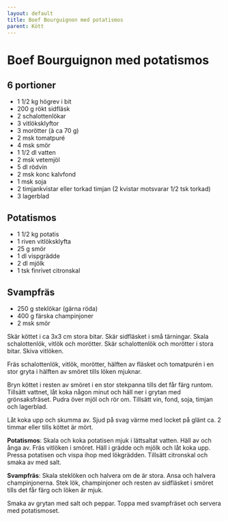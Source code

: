 ```yaml
---
layout: default
title: Boef Bourguignon med potatismos
parent: Kött
---
```

# Boef Bourguignon med potatismos

## 6 portioner

- 1 1/2 kg högrev i bit
- 200 g rökt sidfläsk
- 2 schalottenlökar
- 3 vitlöksklyftor
- 3 morötter (à ca 70 g)
- 2 msk tomatpuré
- 4 msk smör
- 1 1/2 dl vatten
- 2 msk vetemjöl
- 5 dl rödvin
- 2 msk konc kalvfond
- 1 msk soja
- 2 timjankvistar eller torkad timjan (2 kvistar motsvarar 1/2 tsk torkad)
- 3 lagerblad

## Potatismos

- 1 1/2 kg potatis
- 1 riven vitlöksklyfta
- 25 g smör
- 1 dl vispgrädde
- 2 dl mjölk
- 1 tsk finrivet citronskal

## Svampfräs

- 250 g steklökar (gärna röda)
- 400 g färska champinjoner
- 2 msk smör


Skär köttet i ca 3x3 cm stora bitar. Skär sidfläsket i små tärningar. Skala schalottenlök,
vitlök och morötter. Skär schalottenlök och morötter i stora bitar. Skiva vitlöken.

Fräs schalottenlök, vitlök, morötter, hälften av fläsket och tomatpurén i en stor gryta i
hälften av smöret tills löken mjuknar.

Bryn köttet i resten av smöret i en stor stekpanna tills det får färg runtom. Tillsätt
vattnet, låt koka någon minut och häll ner i grytan med grönsaksfräset. Pudra över mjöl
och rör om. Tillsätt vin, fond, soja, timjan och lagerblad.

Låt koka upp och skumma av. Sjud på svag värme med locket på glänt ca. 2 timmar eller
tills köttet är mört.

**Potatismos**: Skala och koka potatisen mjuk i lättsaltat vatten. Häll av och ånga av. Fräs
vitlöken i smöret. Häll i grädde och mjölk och låt koka upp. Pressa potatisen och vispa
ihop med lökgrädden. Tillsätt citronskal och smaka av med salt.

**Svampfräs**: Skala steklöken och halvera om de är stora. Ansa och halvera champinjonerna.
Stek lök, champinjoner och resten av sidfläsket i smöret tills det får färg och löken är
mjuk.

Smaka av grytan med salt och peppar. Toppa med svampfräset och servera med potatismoset.

